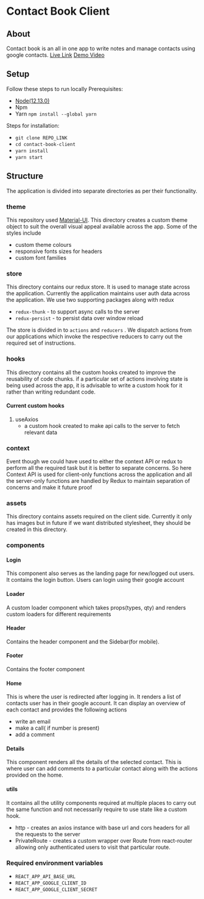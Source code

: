 # Contact Book Client

## About

Contact book is an all in one app to write notes and manage contacts using google contacts.
[Live Link](https://contact-book-client.netlify.app/)
[Demo Video](https://drive.google.com/file/d/1RxjWfXcKGUeN1kRJMaH59Xp_CDfaZlJN/view?usp=sharing)

## Setup

Follow these steps to run locally
Prerequisites:

- [Node(12.13.0)](https://nodejs.org/en/blog/release/v12.13.0/)
- Npm
- Yarn `npm install --global yarn`

Steps for installation:

- `git clone REPO_LINK`
- `cd contact-book-client`
- `yarn install`
- `yarn start`

## Structure

The application is divided into separate directories as per their functionality.

### theme

This repository used [Material-UI](https://material-ui.com/). This directory creates a custom theme object to suit the overall visual appeal available across the app. Some of the styles include

- custom theme colours
- responsive fonts sizes for headers
- custom font families

### store

This directory contains our redux store. It is used to manage state across the application. Currently the application maintains user auth data across the application. We use two supporting packages along with redux

- `redux-thunk` - to support async calls to the server
- `redux-persist` - to persist data over window reload

The store is divided in to `actions` and `reducers` . We dispatch actions from our applications which invoke the respective reducers to carry out the required set of instructions.

### hooks

This directory contains all the custom hooks created to improve the reusability of code chunks. if a particular set of actions involving state is being used across the app, it is advisable to write a custom hook for it rather than writing redundant code.

#### Current custom hooks

1. useAxios
   - a custom hook created to make api calls to the server to fetch relevant data

### context

Event though we could have used to either the context API or redux to perform all the required task but it is better to separate concerns. So here Context API is used for client-only functions across the application and all the server-only functions are handled by Redux to maintain separation of concerns and make it future proof

### assets

This directory contains assets required on the client side. Currently it only has images but in future if we want distributed stylesheet, they should be created in this directory.

### components

#### Login

This component also serves as the landing page for new/logged out users. It contains the login button. Users can login using their google account

#### Loader

A custom loader component which takes props(types, qty) and renders custom loaders for different requirements

#### Header

Contains the header component and the Sidebar(for mobile).

#### Footer

Contains the footer component

#### Home

This is where the user is redirected after logging in. It renders a list of contacts user has in their google account. It can display an overview of each contact and provides the following actions

- write an email
- make a call( if number is present)
- add a comment

#### Details

This component renders all the details of the selected contact. This is where user can add comments to a particular contact along with the actions provided on the home.

#### utils

It contains all the utility components required at multiple places to carry out the same function and not necessarily require to use state like a custom hook.

- http - creates an axios instance with base url and cors headers for all the requests to the server
- PrivateRoute - creates a custom wrapper over Route from react-router allowing only authenticated users to visit that particular route.

### Required environment variables

- `REACT_APP_API_BASE_URL`
- `REACT_APP_GOOGLE_CLIENT_ID`
- `REACT_APP_GOOGLE_CLIENT_SECRET`
